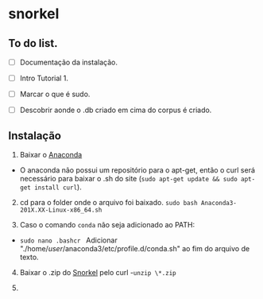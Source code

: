 # snorkel

## To do list.
- [ ] Documentação da instalação.
- [ ] Intro Tutorial 1.
- [ ] Marcar o que é sudo.
- [ ] Descobrir aonde o .db criado em cima do corpus é criado.


## Instalação 
1. Baixar o [Anaconda](https://www.anaconda.com/distribution/)
  - O anaconda não possui um repositório para o apt-get, então o curl será necessário para baixar o .sh do site (```sudo apt-get update && sudo apt-get install curl```).
  
2. cd para o folder onde o arquivo foi baixado.
  ```sudo bash Anaconda3-201X.XX-Linux-x86_64.sh```

3. Caso o comando ```conda``` não seja adicionado ao PATH:
  - ```sudo nano .bashcr ```
      Adicionar "./home/*user*/anaconda3/etc/profile.d/conda.sh" ao fim do arquivo de texto.
      
4. Baixar o .zip do [Snorkel](https://github.com/HazyResearch/snorkel) pelo curl
  -```unzip \*.zip```

5.
